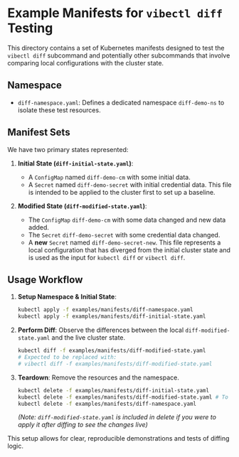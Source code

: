 # Example Manifests for `vibectl diff` Testing

This directory contains a set of Kubernetes manifests designed to test the `vibectl diff` subcommand and potentially other subcommands that involve comparing local configurations with the cluster state.

## Namespace

* `diff-namespace.yaml`: Defines a dedicated namespace `diff-demo-ns` to isolate these test resources.

## Manifest Sets

We have two primary states represented:

1. **Initial State (`diff-initial-state.yaml`)**:
    * A `ConfigMap` named `diff-demo-cm` with some initial data.
    * A `Secret` named `diff-demo-secret` with initial credential data.
    This file is intended to be applied to the cluster first to set up a baseline.

2. **Modified State (`diff-modified-state.yaml`)**:
    * The `ConfigMap` `diff-demo-cm` with some data changed and new data added.
    * The `Secret` `diff-demo-secret` with some credential data changed.
    * A **new** `Secret` named `diff-demo-secret-new`.
    This file represents a local configuration that has diverged from the initial cluster state and is used as the input for `kubectl diff` or `vibectl diff`.

## Usage Workflow

1. **Setup Namespace & Initial State**:

    ```bash
    kubectl apply -f examples/manifests/diff-namespace.yaml
    kubectl apply -f examples/manifests/diff-initial-state.yaml
    ```

2. **Perform Diff**:
    Observe the differences between the local `diff-modified-state.yaml` and the live cluster state.

    ```bash
    kubectl diff -f examples/manifests/diff-modified-state.yaml
    # Expected to be replaced with:
    # vibectl diff -f examples/manifests/diff-modified-state.yaml
    ```

3. **Teardown**:
    Remove the resources and the namespace.

    ```bash
    kubectl delete -f examples/manifests/diff-initial-state.yaml
    kubectl delete -f examples/manifests/diff-modified-state.yaml # To remove the new secret if applied
    kubectl delete -f examples/manifests/diff-namespace.yaml
    ```

    *(Note: `diff-modified-state.yaml` is included in delete if you were to apply it after diffing to see the changes live)*

This setup allows for clear, reproducible demonstrations and tests of diffing logic.
